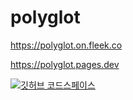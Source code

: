 # polyglot

<https://polyglot.on.fleek.co>

<https://polyglot.pages.dev>

[![깃허브 코드스페이스](https://github.com/codespaces/badge.svg)](https://github.com/codespaces/new?hide_repo_select=true&ref=main&repo=255818909)
